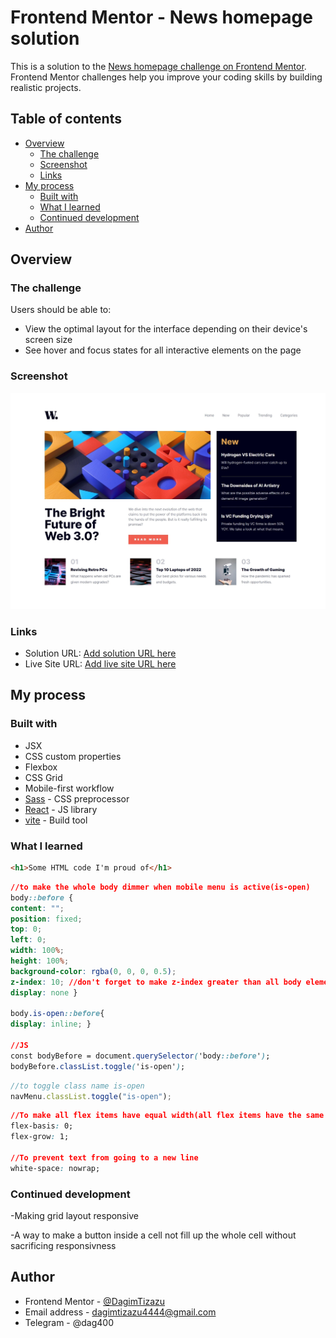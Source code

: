 # Frontend Mentor - News homepage solution

This is a solution to the [News homepage challenge on Frontend Mentor](https://www.frontendmentor.io/challenges/news-homepage-H6SWTa1MFl). Frontend Mentor challenges help you improve your coding skills by building realistic projects.

## Table of contents

- [Overview](#overview)
  - [The challenge](#the-challenge)
  - [Screenshot](#screenshot)
  - [Links](#links)
- [My process](#my-process)
  - [Built with](#built-with)
  - [What I learned](#what-i-learned)
  - [Continued development](#continued-development)
- [Author](#author)

## Overview

### The challenge

Users should be able to:

- View the optimal layout for the interface depending on their device's screen size
- See hover and focus states for all interactive elements on the page

### Screenshot

![](./screenshot/screenshot.jpeg)

### Links

- Solution URL: [Add solution URL here](https://www.frontendmentor.io/solutions/responsive-newshomepage-UeHZB9qNnc)
- Live Site URL: [Add live site URL here](https://news-homepage-main-delta-five.vercel.app)

## My process

### Built with

- JSX
- CSS custom properties
- Flexbox
- CSS Grid
- Mobile-first workflow
- [Sass](https://sass-lang.com/) - CSS preprocessor
- [React](https://reactjs.org/) - JS library
- [vite](https://vitejs.dev/) - Build tool

### What I learned

```html
<h1>Some HTML code I'm proud of</h1>
```

```css
//to make the whole body dimmer when mobile menu is active(is-open)
body::before {
content: "";
position: fixed;
top: 0;
left: 0;
width: 100%;
height: 100%;
background-color: rgba(0, 0, 0, 0.5);
z-index: 10; //don't forget to make z-index greater than all body elements but less than mobile menu
display: none }

body.is-open::before{
display: inline; }

//JS
const bodyBefore = document.querySelector('body::before');
bodyBefore.classList.toggle('is-open');
```

```js
//to toggle class name is-open
navMenu.classList.toggle("is-open");
```

```css
//To make all flex items have equal width(all flex items have the same starting point and grow equally to fill the available space)
flex-basis: 0;
flex-grow: 1;

//To prevent text from going to a new line
white-space: nowrap;
```

### Continued development

-Making grid layout responsive

-A way to make a button inside a cell not fill up the whole cell without sacrificing responsivness

## Author

- Frontend Mentor - [@DagimTizazu](https://www.frontendmentor.io/profile/DagimTizazu)
- Email address - dagimtizazu4444@gmail.com
- Telegram - @dag400

